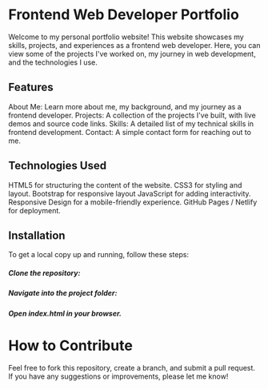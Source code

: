 # Frontend Web Developer Portfolio
Welcome to my personal portfolio website! This website showcases my skills, projects, and experiences as a frontend web developer. Here, you can view some of the projects I've worked on, my journey in web development, and the technologies I use.
## Features
About Me: Learn more about me, my background, and my journey as a frontend developer.
Projects: A collection of the projects I've built, with live demos and source code links.
Skills: A detailed list of my technical skills in frontend development.
Contact: A simple contact form for reaching out to me.
## Technologies Used
HTML5 for structuring the content of the website.
CSS3 for styling and layout.
Bootstrap for responsive layout
JavaScript for adding interactivity.
Responsive Design for a mobile-friendly experience.
GitHub Pages / Netlify for deployment.
## Installation
To get a local copy up and running, follow these steps:
##### Clone the repository:
##### Navigate into the project folder:
##### Open index.html in your browser.
# How to Contribute
Feel free to fork this repository, create a branch, and submit a pull request. If you have any suggestions or improvements, please let me know!
